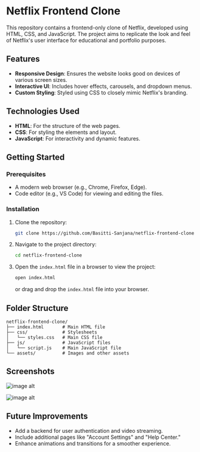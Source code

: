 # Netflix Frontend Clone

This repository contains a frontend-only clone of Netflix, developed using HTML, CSS, and JavaScript. The project aims to replicate the look and feel of Netflix's user interface for educational and portfolio purposes.

## Features

- **Responsive Design**: Ensures the website looks good on devices of various screen sizes.
- **Interactive UI**: Includes hover effects, carousels, and dropdown menus.
- **Custom Styling**: Styled using CSS to closely mimic Netflix's branding.

## Technologies Used

- **HTML**: For the structure of the web pages.
- **CSS**: For styling the elements and layout.
- **JavaScript**: For interactivity and dynamic features.

## Getting Started

### Prerequisites

- A modern web browser (e.g., Chrome, Firefox, Edge).
- Code editor (e.g., VS Code) for viewing and editing the files.

### Installation

1. Clone the repository:

   ```bash
   git clone https://github.com/Basitti-Sanjana/netflix-frontend-clone.git
   ```

2. Navigate to the project directory:

   ```bash
   cd netflix-frontend-clone
   ```

3. Open the `index.html` file in a browser to view the project:

   ```bash
   open index.html
   ```

   or drag and drop the `index.html` file into your browser.

## Folder Structure

```
netflix-frontend-clone/
├── index.html       # Main HTML file
├── css/             # Stylesheets
│   └── styles.css   # Main CSS file
├── js/              # JavaScript files
│   └── script.js    # Main JavaScript file
└── assets/          # Images and other assets
```

## Screenshots

![image alt](https://github.com/Basitti-Sanjana/Netflix_Frontend/blob/b88c850c9a4cc36f3fdd0de517d5e30df7eedf31/NetFlixHome.png)

![image alt](https://github.com/Basitti-Sanjana/Netflix_Frontend/blob/9cd5ec4da8bf19cb5d3dbafef93de0de8e8b1264/NetFlixPage2.png)

## Future Improvements

- Add a backend for user authentication and video streaming.
- Include additional pages like "Account Settings" and "Help Center."
- Enhance animations and transitions for a smoother experience.


